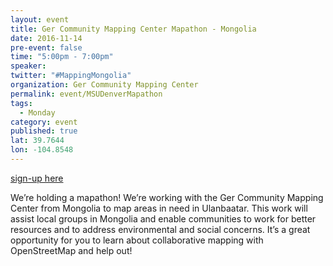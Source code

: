 ```yaml
---
layout: event
title: Ger Community Mapping Center Mapathon - Mongolia
date: 2016-11-14
pre-event: false
time: "5:00pm - 7:00pm"
speaker: 
twitter: "#MappingMongolia"
organization: Ger Community Mapping Center
permalink: event/MSUDenverMapathon
tags: 
  - Monday
category: event
published: true
lat: 39.7644
lon: -104.8548
---
```

[sign-up here](http://sites.msudenver.edu/geospatial/2016/11/01/openstreetmap-mapathon-november-14-5pm/)

We’re holding a mapathon! We’re working with the Ger Community Mapping Center from Mongolia to map areas in need in Ulanbaatar. 
This work will assist local groups in Mongolia and enable communities to work for better resources and to address environmental 
and social concerns. It’s a great opportunity for you to learn about collaborative mapping with OpenStreetMap and help out!


